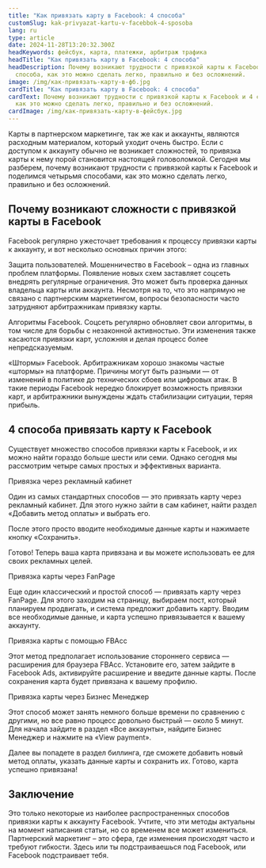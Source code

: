 ```yaml
---
title: "Как привязать карту в Facebook: 4 способа"
customSlug: kak-privyazat-kartu-v-facebbok-4-sposoba
lang: ru
type: article
date: 2024-11-28T13:20:32.300Z
headKeywords: фейсбук, карта, платежки, арбитраж трафика
headTitle: "Как привязать карту в Facebook: 4 способа"
headDescription: Почему возникают трудности с привязкой карты к Facebook и 4
  способа, как это можно сделать легко, правильно и без осложнений.
image: /img/как-привязать-карту-в-фб.jpg
cardTitle: "Как привязать карту в Facebook: 4 способа"
cardText: Почему возникают трудности с привязкой карты к Facebook и 4 способа,
  как это можно сделать легко, правильно и без осложнений.
cardImage: /img/как-привязать-карту-в-фейсбук.jpg
---
```



Карты в партнерском маркетинге, так же как и аккаунты, являются расходным материалом, который уходит очень быстро. Если с доступом к аккаунту обычно не возникает сложностей, то привязка карты к нему порой становится настоящей головоломкой. Сегодня мы разберем, почему возникают трудности с привязкой карты к Facebook и поделимся четырьмя способами, как это можно сделать легко, правильно и без осложнений.

## Почему возникают сложности с привязкой карты в Facebook

Facebook регулярно ужесточает требования к процессу привязки карты к аккаунту, и вот несколько основных причин этого:

Защита пользователей. Мошенничество в Facebook – одна из главных проблем платформы. Появление новых схем заставляет соцсеть внедрять регулярные ограничения. Это может быть проверка данных владельца карты или аккаунта. Несмотря на то, что это напрямую не связано с партнерским маркетингом, вопросы безопасности часто затрудняют арбитражникам привязку карты.

Алгоритмы Facebook. Соцсеть регулярно обновляет свои алгоритмы, в том числе для борьбы с незаконной активностью. Эти изменения также касаются привязки карт, усложняя и делая процесс более непредсказуемым.

«Штормы» Facebook. Арбитражникам хорошо знакомы частые «штормы» на платформе. Причины могут быть разными — от изменений в политике до технических сбоев или цифровых атак. В такие периоды Facebook нередко блокирует возможность привязки карт, и арбитражники вынуждены ждать стабилизации ситуации, теряя прибыль.

## 4 способа привязать карту к Facebook

Существует множество способов привязки карты к Facebook, и их можно найти гораздо больше шести или семи. Однако сегодня мы рассмотрим четыре самых простых и эффективных варианта.

Привязка через рекламный кабинет

Один из самых стандартных способов — это привязать карту через рекламный кабинет. Для этого нужно зайти в сам кабинет, найти раздел «Добавить метод оплаты» и выбрать его.

После этого просто вводите необходимые данные карты и нажимаете кнопку «Сохранить».

Готово! Теперь ваша карта привязана и вы можете использовать ее для своих рекламных целей.

Привязка карты через FanPage

Еще один классический и простой способ — привязать карту через FanPage. Для этого заходим на страницу, выбираем пост, который планируем продвигать, и система предложит добавить карту. Вводим все необходимые данные, и карта успешно привязывается к вашему аккаунту.

Привязка карты с помощью FBAcc

Этот метод предполагает использование стороннего сервиса — расширения для браузера FBAcc. Установите его, затем зайдите в Facebook Ads, активируйте расширение и введите данные карты. После сохранения карта будет привязана к вашему профилю.

Привязка карты через Бизнес Менеджер

Этот способ может занять немного больше времени по сравнению с другими, но все равно процесс довольно быстрый — около 5 минут. Для начала зайдите в раздел «Все аккаунты», найдите Бизнес Менеджер и нажмите на «View payment». 

Далее вы попадете в раздел биллинга, где сможете добавить новый метод оплаты, указать данные карты и сохранить их. Готово, карта успешно привязана!

## Заключение 

Это только некоторые из наиболее распространенных способов привязки карты к аккаунту Facebook. Учтите, что эти методы актуальны на момент написания статьи, но со временем все может измениться. Партнерский маркетинг – это сфера, где изменения происходят часто и требуют гибкости. Здесь или ты подстраиваешься под Facebook, или Facebook подстраивает тебя.